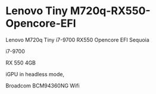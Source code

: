 # Lenovo Tiny M720q-RX550-Opencore-EFI
Lenovo M720q Tiny i7-9700 RX550 Opencore EFI Sequoia


i7-9700 

RX 550 4GB

iGPU in headless mode,

Broadcom BCM94360NG Wifi
